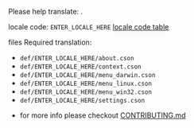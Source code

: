 Please help translate: .

locale code: `ENTER_LOCALE_HERE`
[locale code table](http://www.science.co.il/language/Codes.php)

files Required translation:
  - `def/ENTER_LOCALE_HERE/about.cson`
  - `def/ENTER_LOCALE_HERE/context.cson`
  - `def/ENTER_LOCALE_HERE/menu_darwin.cson`
  - `def/ENTER_LOCALE_HERE/menu_linux.cson`
  - `def/ENTER_LOCALE_HERE/menu_win32.cson`
  - `def/ENTER_LOCALE_HERE/settings.cson`


* for more info please checkout [CONTRIBUTING.md](https://github.com/liuderchi/atom-i18n/blob/master/CONTRIBUTING.md)
